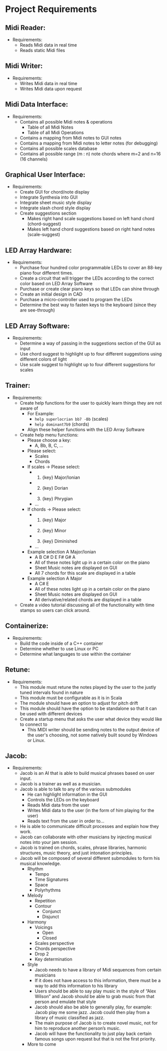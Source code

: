 # Project Requirements

## Midi Reader:
- Requirements:
  - Reads Midi data in real time
  - Reads static Midi files

## Midi Writer:
- Requirements:
  - Writes Midi data in real time
  - Writes Midi data upon request

## Midi Data Interface:
- Requirements:
  - Contains all possible Midi notes & operations
    - Table of all Midi Notes
    - Table of all Midi Operations
  - Contains a mapping from Midi notes to GUI notes
  - Contains a mapping from Midi notes to letter notes (for debugging)
  - Contains all possible scales database
  - Contains all possible range (m : n) note chords where m=2 and n=16 (16 channels)

## Graphical User Interface:
- Requirements:
  - Create GUI for chord/note display
  - Integrate Synthesia into GUI
  - Integrate sheet music style display
  - Integrate slash chord style display
  - Create suggestions section
    - Makes right hand scale suggestions based on left hand chord (chord-suggest)
    - Makes left hand chord suggestions based on right hand notes (scale-suggest)

## LED Array Hardware:
- Requirements:
  - Purchase four hundred color programmable LEDs to cover an 88-key piano four different times.
  - Create a circuit that will trigger the LEDs according to the correct color based on LED Array Software
  - Purchase or create clear piano keys so that LEDs can shine through
  - Create an initial design in CAD
  - Purchase a micro-controller used to program the LEDs
  - Determine the best way to fasten keys to the keyboard (since they are see-through)

## LED Array Software:
- Requirements:
  - Determine a way of passing in the suggestions section of the GUI as input
  - Use chord suggest to highlight up to four different suggestions using different colors of light
  - Use scale suggest to highlight up to four different suggestions for scales

## Trainer:
- Requirements:
  - Create help functions for the user to quickly learn things they are not aware of
    - For Example:
      - `help superlocrian bb7 -Bb` (scales)
      - `help dominant7b9` (chords)
    - Align these helper functions with the LED Array Software
  - Create help menu functions:
    - Please choose a key:
      - A, Bb, B, C, ...
    - Please select:
      - Scales
      - Chords
    - If scales -> Please select:
      - 1) {key} Major/Ionian
      - 2) {key} Dorian
      - 3) {key} Phrygian
      - ...
    - If chords -> Please select:
      - 1) {key} Major
      - 2) {key} Minor
      - 3) {key} Diminished
      - ...
    - Example selection A Major/Ionian
      - A B C# D E F# G# A
      - All of these notes light up in a certain color on the piano
      - Sheet Music notes are displayed on GUI
      - All 7 chords for this scale are displayed in a table
    - Example selection A Major
      - A C# E
      - All of these notes light up in a certain color on the piano
      - Sheet Music notes are displayed on GUI
      - All derivative/related chords are displayed in a table
  - Create a video tutorial discussing all of the functionality with time stamps so users can click around.

## Containerize:
- Requirements:
  - Build the code inside of a C++ container
  - Determine whether to use Linux or PC
  - Determine what languages to use within the container

## Retune:
- Requirements:
  - This module must retune the notes played by the user to the justly tuned intervals found in nature
  - This module must be configurable as it is in Scala
  - The module should have an option to adjust for pitch drift
  - This module should have the option to be standalone so that it can be used with different devices
  - Create a startup menu that asks the user what device they would like to connect to
    - This MIDI writer should be sending notes to the output device of the user's choosing, not some natively built sound by Windows or Linux.

## Jacob:
- Requirements:
  - Jacob is an AI that is able to build musical phrases based on user input.
  - Jacob is a trainer as well as a musician.
  - Jacob is able to talk to any of the various submodules
    - He can highlight information in the GUI
    - Controls the LEDs on the keyboard
    - Reads Midi data from the user
    - Writes Midi data to the user (in the form of him playing for the user)
    - Reads text from the user in order to...
  - He is able to communicate difficult processes and explain how they work.
  - Jacob can collaborate with other musicians by injecting musical notes into your jam session.
  - Jacob is trained on chords, scales, phrase libraries, harmonic structures, music theory, and just intonation principles.
  - Jacob will be composed of several different submodules to form his musical knowledge.
    - Rhythm
      - Tempo
      - Time Signatures
      - Space
      - Polyrhythms
    - Melody
      - Repetition
      - Contour
        - Conjunct
        - Disjunct
    - Harmony
      - Voicings
        - Open
        - Closed
      - Scales perspective
      - Chords perspective
      - Drop 2
      - Key determination
    - Style
      - Jacob needs to have a library of Midi sequences from certain musicians
      - If it does not have access to this information, there must be a way to add this information to his library
      - Users should be able to say play music in the style of “Alex Wilson” and Jacob should be able to grab music from that person and emulate that style
      - Jacob should also be able to generally play, for example: Jacob play me some jazz. Jacob could then play from a library of music classified as jazz.
      - The main purpose of Jacob is to create novel music, not for him to reproduce another person’s music.
      - Jacob will have the functionality to just play back certain famous songs upon request but that is not the first priority.
    - More to come

